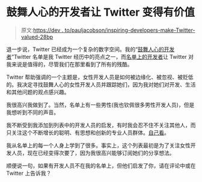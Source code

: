 # 鼓舞人心的开发者让 Twitter 变得有价值

> 原文:[https://dev . to/pauljacobson/inspiring-developers-make-Twitter-valued-28bp](https://dev.to/pauljacobson/inspiring-developers-make-twitter-worthwhile-28bp)

退一步说，Twitter 已经成为一个复杂的数字空间。我的“[鼓舞人心的开发者](https://twitter.com/pauljacobson/lists/inspiring-developers)”Twitter 名单是我 Twitter 经历中的亮点之一，而[名单上的开发者](https://twitter.com/pauljacobson/lists/inspiring-developers/members)让 Twitter 对我来说是值得的，尽管我们在那里看到了所有的残酷。

Twitter 帮助强调的一个主题是，女性开发人员是如何被边缘化、被忽视、被贬低的。我决定寻找鼓舞人心的女性开发人员并跟踪她们，因为我对她们对开发、生活和其他问题的观点感兴趣。

我很高兴我做到了。当然，名单上有一些男性(我也钦佩很多男性开发人员)，但是我想听到不同的声音。

我不断受到我添加到列表中的开发人员的启发，有时我会忍不住不关注其他人，而只关注这个不断增长的聪明、有思想和创新的专业人员群体。[自己看](https://twitter.com/pauljacobson/lists/inspiring-developers)。

我从名单上的每一个人身上学到了很多。事实上，这个列表最初是为了关注女性开发人员，现在已经变得次要了，因为我很高兴能够订阅她们的分享想法。

顺便说一句，如果有开发人员不在我的名单上，但他们启发了你，请在评论中或在 Twitter 上告诉我？